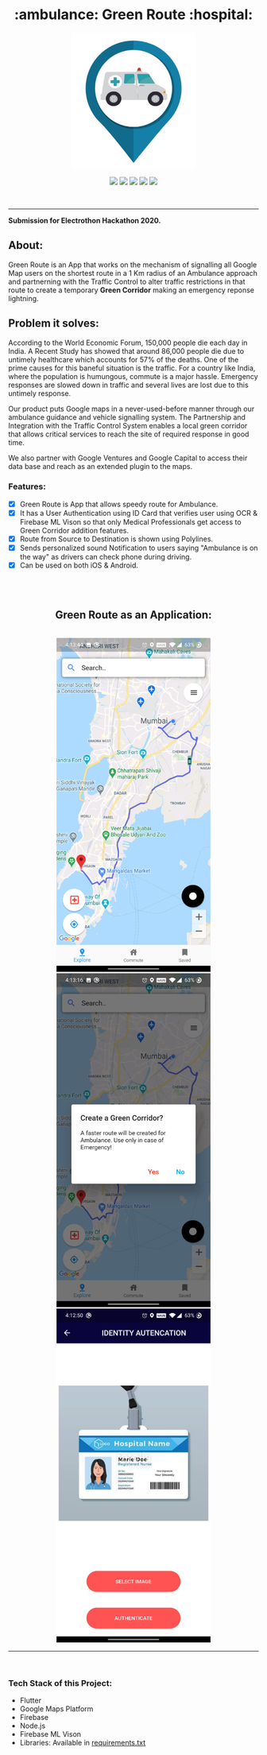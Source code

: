 <h1 align="center">:ambulance: Green Route :hospital:</h1>

<div align= "center">

<img src="Screenshots\App Icon.png" width=250px height=274px/>
<br>

[![](https://img.shields.io/badge/Made_with-Flutter-red?style=for-the-badge&logo=flutter)](https://flutter.dev/)
[![](https://img.shields.io/badge/Made_with-Google%20Maps%20Platform-red?style=for-the-badge&logo=google-maps)](https://developers.google.com/maps/documentation)
[![](https://img.shields.io/badge/Made_with-Firebase-red?style=for-the-badge&logo=firebase)](https://firebase.google.com/)
[![](https://img.shields.io/badge/Made_with-dart-red?style=for-the-badge&logo=dart)](https://dart.dev/)
[![](https://img.shields.io/badge/Made_with-Node.js-red?style=for-the-badge&logo=node.js)](https://nodejs.org/en/)

<br>

</div>

---

<b>Submission for Electrothon Hackathon 2020.</b>

<h2>About:</h2>

Green Route is an App that works on the mechanism of signalling all Google Map users on the shortest route in a 1 Km radius of an Ambulance approach and partnerning with the Traffic Control to alter traffic restrictions in that route to create a temporary <b>Green Corridor</b> making an emergency reponse lightning.

<h2>Problem it solves:</h2>

According to the World Economic Forum, 150,000 people die each day in India. A Recent Study has showed that around 86,000 people die due to untimely healthcare which accounts for 57% of the deaths. One of the prime causes for this  baneful situation is the traffic. For a country like India, where the population is humungous, commute is a major hassle. Emergency responses are slowed down in traffic and several lives are lost due to this untimely response.

Our product puts Google maps in a never-used-before manner through our ambulance guidance and vehicle signalling system. The Partnership and Integration with the Traffic Control System enables a local green corridor that allows critical services to reach the site of required response in good time. 

We also partner with Google Ventures and Google Capital to access their data base and reach as an extended plugin to the maps.

### Features:
  * [x] Green Route is App that allows speedy route for Ambulance.
  * [x] It has a User Authentication using ID Card that verifies user using OCR & Firebase ML Vison so that only Medical Professionals get access to Green Corridor addition features.
  * [x] Route from Source to Destination is shown using Polylines.
  * [x] Sends personalized sound Notification to users saying "Ambulance is on the way" as drivers can check phone during driving.
  * [x] Can be used on both iOS & Android.

<br>
<br>
<h2 align="center">Green Route as an Application:</h2>

<br>

<div align="center">
<img src="Screenshots\Screenshot_20210207-161344.jpg" width=310px height=672px/> 
<br>
<img src="Screenshots\Screenshot_20210207-161316.jpg" width=310px height=672px/>
<br>
<img src="Screenshots\Screenshot_20210207-161251.jpg" width=310px height=672px/>
</div>

---
<br>

### Tech Stack of this Project:

* Flutter
* Google Maps Platform
* Firebase
* Node.js
* Firebase ML Vison
* Libraries: Available in [requirements.txt](https://github.com/dishant26/Green-Route/blob/main/requirements.txt)
